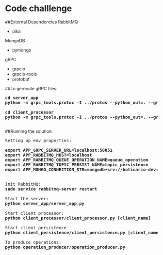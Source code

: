 # Code challlenge

##External Dependencies
RabbitMQ
- pika 

MongoDB 
- pymongo

gRPC
- grpcio
- grpcio-tools
- protobuf

##To gerenate gRPC files:
<pre>
<b>cd server_app
python -m grpc_tools.protoc -I ../protos --python_out=. --grpc_python_out=.  ../protos/server.proto

cd client_processor
python -m grpc_tools.protoc -I ../protos --python_out=. --grpc_python_out=.  ../protos/server.proto
</b>
</pre>

##Running the solution:
<pre>
Setting up env properties:
<b>
export APP_GRPC_SERVER_URL=localhost:50051
export APP_RABBITMQ_HOST=localhost
export APP_RABBITMQ_QUEUE_OPERATION_NAME=queue_operation
export APP_RABBITMQ_TOPIC_PERSIST_NAME=topic_persistence
export APP_MONGO_CONNECTION_STR=mongodb+srv://boticario-dev:Dummypasswd@cluster0-zmuno.mongodb.net/newtonai?retryWrites=true&w=majority
</b>

Init RabbitMQ:
<b>sudo service rabbitmq-server restart</b>

Start the server:
<b>python server_app/server_app.py</b>

Start client processor:
<b>python client_processor/client_processor.py [client_name]</b>

Start client persistence  
<b>python client_persistence/client_persistence.py [client_name]</b>

To produce operations:
<b>python operation_producer/operation_producer.py</b>

</pre>